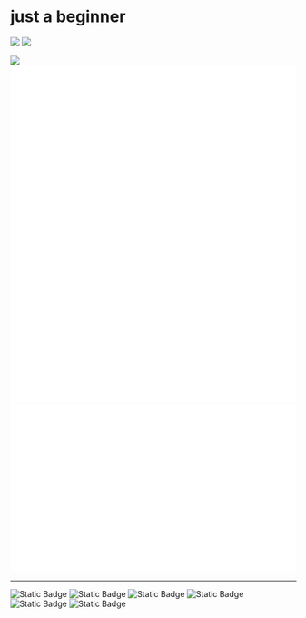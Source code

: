 # just a beginner
![](https://raw.githubusercontent.com/in-serinder/statsuse/master/generated/overview.svg)
![](https://raw.githubusercontent.com/in-serinder/statsuse/master/generated/languages.svg)

<a href="https://github.com/jstrieb/github-stats">
<img src="https://raw.githubusercontent.com/in-serinder/statsuse/master/generated/overview.svg#gh-dark-mode-only" />
<img src="https://github.com/jstrieb/github-stats/blob/master/generated/languages.svg#gh-dark-mode-only" />
<img src="https://github.com/jstrieb/github-stats/blob/master/generated/overview.svg#gh-light-mode-only" />
<img src="https://github.com/jstrieb/github-stats/blob/master/generated/languages.svg#gh-light-mode-only" />
</a>


---
![Static Badge](https://img.shields.io/badge/Proficient-Linux-blue?logo=archlinux)
![Static Badge](https://img.shields.io/badge/Competent-javascript-%23F7DF1E?logo=javascript)
![Static Badge](https://img.shields.io/badge/Competent-Docker-%232496ED?logo=docker)
![Static Badge](https://img.shields.io/badge/Master-Python-%2350fe43?logo=python)
![Static Badge](https://img.shields.io/badge/Understand-VUE-%234FC08D?logo=vuedotjs)
![Static Badge](https://img.shields.io/badge/Familiar-Java-%23F80000?logo=oracle)
